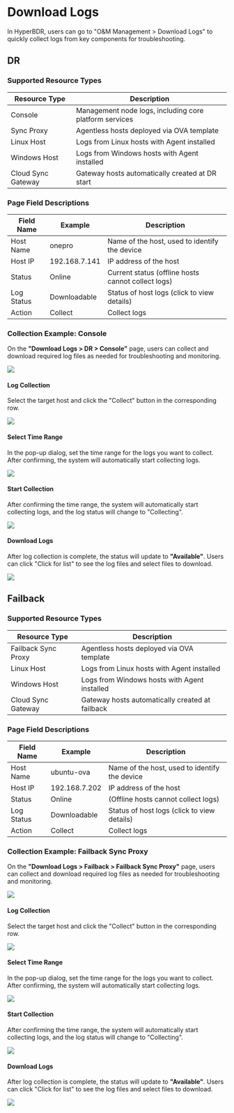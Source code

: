 # **Download Logs**

In HyperBDR, users can go to "O&M Management > Download Logs" to quickly collect logs from key components for troubleshooting.

## **DR**

### **Supported Resource Types**

| Resource Type     | Description                                      |
|-------------------|-------------------------------------------------|
| Console           | Management node logs, including core platform services |
| Sync Proxy        | Agentless hosts deployed via OVA template        |
| Linux Host        | Logs from Linux hosts with Agent installed       |
| Windows Host      | Logs from Windows hosts with Agent installed     |
| Cloud Sync Gateway| Gateway hosts automatically created at DR start  |

### **Page Field Descriptions**

| Field Name | Example         | Description                                         |
|------------|----------------|-----------------------------------------------------|
| Host Name  | onepro         | Name of the host, used to identify the device       |
| Host IP    | 192.168.7.141  | IP address of the host                              |
| Status     | Online         | Current status (offline hosts cannot collect logs)  |
| Log Status | Downloadable    | Status of host logs (click to view details)         |
| Action     | Collect        | Collect logs                                        |

### **Collection Example: Console**

On the **"Download Logs > DR > Console"** page, users can collect and download required log files as needed for troubleshooting and monitoring.

![](./images/downloadlogs-dr-1.png)

#### **Log Collection**

Select the target host and click the "Collect" button in the corresponding row.

![](./images/downloadlogs-dr-2.png)

#### **Select Time Range**

In the pop-up dialog, set the time range for the logs you want to collect. After confirming, the system will automatically start collecting logs.

![](./images/downloadlogs-dr-3.png)

#### **Start Collection**

After confirming the time range, the system will automatically start collecting logs, and the log status will change to "Collecting".

![](./images/downloadlogs-dr-4.png)

#### **Download Logs**

After log collection is complete, the status will update to **"Available"**. Users can click "Click for list" to see the log files and select files to download.

![](./images/downloadlogs-dr-5.png)

## **Failback**

### **Supported Resource Types**

| Resource Type         | Description                                      |
|-----------------------|-------------------------------------------------|
| Failback Sync Proxy   | Agentless hosts deployed via OVA template        |
| Linux Host            | Logs from Linux hosts with Agent installed       |
| Windows Host          | Logs from Windows hosts with Agent installed     |
| Cloud Sync Gateway    | Gateway hosts automatically created at failback  |

### **Page Field Descriptions**

| Field Name | Example         | Description                                         |
|------------|----------------|-----------------------------------------------------|
| Host Name  | ubuntu-ova     | Name of the host, used to identify the device       |
| Host IP    | 192.168.7.202  | IP address of the host                              |
| Status     | Online         | (Offline hosts cannot collect logs)                 |
| Log Status | Downloadable    | Status of host logs (click to view details)         |
| Action     | Collect        | Collect logs                                        |

### **Collection Example: Failback Sync Proxy**

On the **"Download Logs > Failback > Failback Sync Proxy"** page, users can collect and download required log files as needed for troubleshooting and monitoring.

![](./images/downloadlogs-failback-1.png)

#### **Log Collection**

Select the target host and click the "Collect" button in the corresponding row.

![](./images/downloadlogs-failback-2.png)

#### **Select Time Range**

In the pop-up dialog, set the time range for the logs you want to collect. After confirming, the system will automatically start collecting logs.

![](./images/downloadlogs-failback-3.png)

#### **Start Collection**

After confirming the time range, the system will automatically start collecting logs, and the log status will change to "Collecting".

![](./images/downloadlogs-failback-4.png)

#### **Download Logs**

After log collection is complete, the status will update to **"Available"**. Users can click "Click for list" to see the log files and select files to download.

![](./images/downloadlogs-failback-5.png)

